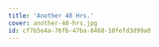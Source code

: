 ```yaml
---
title: 'Another 48 Hrs.'
cover: another-48-hrs.jpg
id: cf7b5e4a-76fb-47ba-8468-10fefd3d99a0
---
```


